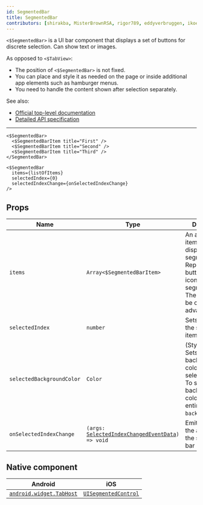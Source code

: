 ```yaml
---
id: SegmentedBar
title: SegmentedBar
contributors: [shirakba, MisterBrownRSA, rigor789, eddyverbruggen, ikoevska]
---
```


`<$SegmentedBar>` is a UI bar component that displays a set of buttons for discrete selection. Can show text or images.

As opposed to `<$TabView>`:
* The position of `<$SegmentedBar>` is not fixed. 
* You can place and style it as needed on the page or inside additional app elements such as hamburger menus.
* You need to handle the content shown after selection separately.

See also:

* [Official top-level documentation](https://docs.nativescript.org/ui/components/segmented-bar)
* [Detailed API specification](http://docs.nativescript.org/api-reference/modules/_ui_segmented_bar_.html)

---
```tsx
<$SegmentedBar>
  <$SegmentedBarItem title="First" />
  <$SegmentedBarItem title="Second" />
  <$SegmentedBarItem title="Third" />
</SegmentedBar>
```

```tsx
<$SegmentedBar
  items={listOfItems}
  selectedIndex={0}
  selectedIndexChange={onSelectedIndexChange}
/>
```

<!-- [> screenshots for=SegmentedBar <] -->

## Props

| Name | Type | Description |
|------|------|-------------|
| `items` | `Array<$SegmentedBarItem>` | An array of items to be displayed in the segmented bar. Represents the button labels or icons of the segmented bar.<br/>The array must be created in advance. 
| `selectedIndex` | `number` | Sets the index of the selected item.
| `selectedBackgroundColor` | `Color` | (Style property) Sets the background color of the selected item. To set the background color of the entire bar, use `backgroundColor`.
| `onSelectedIndexChange`| `(args: `[`SelectedIndexChangedEventData`](https://docs.nativescript.org/api-reference/interfaces/__nativescript_core_.selectedindexchangedeventdata_3)`) => void` | Emitted when the an item on the segmented bar is tapped.

## Native component

| Android | iOS |
|---------|-----|
| [`android.widget.TabHost`](https://developer.android.com/reference/android/widget/TabHost.html) | [`UISegmentedControl`](https://developer.apple.com/documentation/uikit/uisegmentedcontrol)
